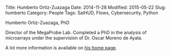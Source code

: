 Title: Humberto Ortiz-Zuazaga
Date: 2014-11-28
Modified: 2015-05-22
Slug: humberto
Category: People
Tags: SalHUD, Flows, Cybersecurity, Python

Humberto Ortiz-Zuazaga, PhD

Director of the MegaProbe Lab. Completed a PhD in the analysis of
microarrays under the supervision of Dr. Oscar Moreno de Ayala.

A lot more information is available on
[his home page](http://ccom.uprrp.edu/~humberto/).

